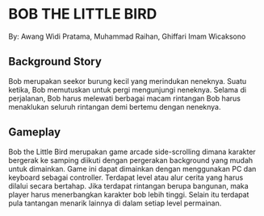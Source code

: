# BOB THE LITTLE BIRD 
 By: Awang Widi Pratama, Muhammad Raihan, Ghiffari Imam Wicaksono

 ## Background Story
 Bob merupakan seekor burung kecil yang merindukan neneknya.
 Suatu ketika, Bob memutuskan untuk pergi mengunjungi neneknya.
 Selama di perjalanan, Bob harus melewati berbagai macam rintangan
 Bob harus menaklukan seluruh rintangan demi bertemu dengan neneknya.
 
 ## Gameplay
 Bob the Little Bird merupakan game arcade side-scrolling dimana karakter bergerak ke samping diikuti dengan pergerakan background yang mudah untuk dimainkan.
 Game ini dapat dimainkan dengan menggunakan PC dan keyboard sebagai controller.
 Terdapat level atau alur cerita yang harus dilalui secara bertahap. 
 Jika terdapat rintangan berupa bangunan, maka player harus menerbangkan karakter bob lebih tinggi. 
 Selain itu terdapat pula tantangan menarik lainnya di dalam setiap level permainan. 
